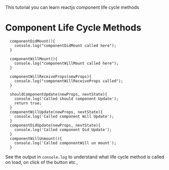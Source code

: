 This tutorial you can learn reactjs component life cycle methods

# Component Life Cycle Methods

```
  componentDidMount(){
    console.log("componentDidMount called here");
  }

  componentWillMount(){
    console.log("componentWillMount called here");
  }

  componentWillReceiveProps(newProps){
    console.log("componentWillReceiveProps called");
  }

  shouldComponentUpdate(newProps, nextState){
    console.log('Called should component Update');
    return true;
  }
  componentWillUpdate(newProps, nextState){
    console.log('Called component Will Update');
  }
  componentDidUpdate(newProps, nextState){
    console.log('Called component Did Update');
  }
  componentWillUnmount(){
    console.log('Called componentWill un mount');
  }
```

See the output in `console.log` to understand what life cycle method is called on load, on click of the button etc.,


